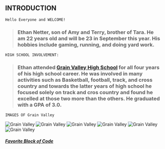 ## **INTRODUCTION**
```
Hello Everyone and WELCOME!
```
> ### Ethan Netter, son of Amy and Terry, brother of Tara. He am 22 years old and will be 23 in September this year. His hobbies include gaming, running, and doing yard work.
```
HIGH SCHOOL INVOLVEMENT:
```
>### Ethan attended [Grain Valley High School](https://gvhs.grainvalleyschools.org/) for all four years of his high school career. He was involved in many activities such as Basketball, football, track, and cross country and towards the latter years of high school he focused solely on track and cros country and found he excelled at those two more than the others. He graduated with a GPA of 3.0.

```
IMAGES OF Grain Valley
```
![Grain Valley](https://www.google.com/search?q=grain+valley+high+school&client=firefox-b-1-d&hl=en&sxsrf=ALeKk03ndrnakzqbOnD89mOCS4EQ1E0IEQ:1588829366526&source=lnms&tbm=isch&sa=X&ved=2ahUKEwjoiYDQgqHpAhVPVc0KHRTbD1YQ_AUoAnoECBQQBA&biw=1536&bih=750#imgrc=EggxqQcOwbjkFM)
![Grain Valley](https://www.google.com/search?q=grain+valley+high+school&client=firefox-b-1-d&hl=en&sxsrf=ALeKk03ndrnakzqbOnD89mOCS4EQ1E0IEQ:1588829366526&source=lnms&tbm=isch&sa=X&ved=2ahUKEwjoiYDQgqHpAhVPVc0KHRTbD1YQ_AUoAnoECBQQBA&biw=1536&bih=750#imgrc=lKqTpiEFu5GcmM)
![Grain Valley](https://www.google.com/search?q=grain+valley+high+school&client=firefox-b-1-d&hl=en&sxsrf=ALeKk03ndrnakzqbOnD89mOCS4EQ1E0IEQ:1588829366526&source=lnms&tbm=isch&sa=X&ved=2ahUKEwjoiYDQgqHpAhVPVc0KHRTbD1YQ_AUoAnoECBQQBA&biw=1536&bih=750#imgrc=nUjTuRlr1WKD-M)
![Grain Valley](https://www.google.com/search?q=grain+valley+high+school&client=firefox-b-1-d&hl=en&sxsrf=ALeKk03ndrnakzqbOnD89mOCS4EQ1E0IEQ:1588829366526&source=lnms&tbm=isch&sa=X&ved=2ahUKEwjoiYDQgqHpAhVPVc0KHRTbD1YQ_AUoAnoECBQQBA&biw=1536&bih=750#imgrc=3d0kQMI7hni83M)
![Grain Valley](https://www.google.com/search?q=grain+valley+high+school&client=firefox-b-1-d&hl=en&sxsrf=ALeKk03ndrnakzqbOnD89mOCS4EQ1E0IEQ:1588829366526&source=lnms&tbm=isch&sa=X&ved=2ahUKEwjoiYDQgqHpAhVPVc0KHRTbD1YQ_AUoAnoECBQQBA&biw=1536&bih=750#imgrc=w7zvShKTv5iA_M)
![Grain Valley](https://www.google.com/search?q=grain+valley+high+school&client=firefox-b-1-d&hl=en&sxsrf=ALeKk03ndrnakzqbOnD89mOCS4EQ1E0IEQ:1588829366526&source=lnms&tbm=isch&sa=X&ved=2ahUKEwjoiYDQgqHpAhVPVc0KHRTbD1YQ_AUoAnoECBQQBA&biw=1536&bih=750#imgrc=na9zSR7d5T8UBM)

##### [Favorite Block of Code](Favorite-Block-of-Code-Assignment.md)

